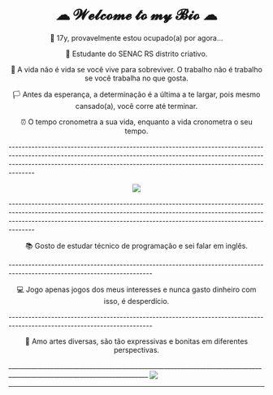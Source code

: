 <h1 style="text-align: center;"> ☁ 𝓦𝓮𝓵𝓬𝓸𝓶𝓮 𝓽𝓸 𝓶𝔂 𝓑𝓲𝓸 ☁ </h1>
<div id=biog>
<p align="center">💖 17y, provavelmente estou ocupado(a) por agora... </p>

<p align="center">📌 Estudante do SENAC RS distrito criativo.</p>

<p align="center">🌆 A vida não é vida se você vive para sobreviver. O trabalho não é trabalho se você trabalha no que gosta.</p>

<p align="center">🏳️ Antes da esperança, a determinação é a última a te largar, pois mesmo cansado(a), você corre até terminar.</p>

<p align="center">⏰ O tempo cronometra a sua vida, enquanto a vida cronometra o seu tempo. </p>
</div>
--------------------------------------------------------------------------------------------------------------------------------------------------------------------------------------------------------------------------------------------------
<p align="center">
<img src="https://64.media.tumblr.com/273e48159243483a123f127ed79656d1/88844ae8be4d1091-9c/s540x810/739d22f7e20649a0694419eaa39a0f9b4c5bac59.gifv">
</p>
--------------------------------------------------------------------------------------------------------------------------------------------------------------------------------------------------------------------------------------------------
<p align="center">📚 Gosto de estudar técnico de programação e sei falar em inglês.</p>
--------------------------------------------------------------------------------------------------------------------------
<p align="center">💻 Jogo apenas jogos dos meus interesses e nunca gasto dinheiro com isso, é desperdício.</p>
--------------------------------------------------------------------------------------------------------------------------
<p align="center">🎨 Amo artes diversas, são tão expressivas e bonitas em diferentes perspectivas.</p>
_________________________________________________________________________________________________________________________
<img src="https://media1.tenor.com/m/YjJDRk4dXK0AAAAC/anime-frieren.gif" align="center">


__________________________________________________________________________________________________________________________




